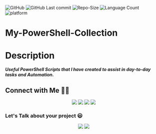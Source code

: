 ![GitHub](https://img.shields.io/github/license/umer-r/My-PowerShell-Collection) ![GitHub Last commit](https://img.shields.io/github/last-commit/umer-r/My-PowerShell-Collection) ![Repo-Size](https://img.shields.io/github/repo-size/umer-r/My-PowerShell-Collection) ![Language Count](https://img.shields.io/github/languages/count/umer-r/SysInfo-Batch) ![platform](https://img.shields.io/badge/platform-windows-blue)

# My-PowerShell-Collection

# Description

***Useful PowerShell Scripts that I have created to assist in day-to-day tasks and Automation.***

## Connect with Me 🤝🏻 &nbsp;

<p align="center">
<a href="https://www.linkedin.com/in/umer-r-437120214/"><img src="https://img.shields.io/badge/-Umer%20R-0077B5?style=flat&logo=Linkedin&logoColor=white"/></a>
<a href="mailto:russs3400@gmail.com"><img src="https://img.shields.io/badge/-Umer R-D14836?style=flat&logo=Gmail&logoColor=white"/></a>
<a href="https://instagram.com/umer_r74"><img src="https://img.shields.io/badge/-@umer__r74-E4405F?style=flat&logo=Instagram&logoColor=white"/></a>
<a href="https://twitter.com/umer_74"><img src="https://img.shields.io/badge/-@umer__74-1877F2?style=flat&logo=Twitter&logoColor=white"/></a>
</p>

### Let's Talk about your project :smiley:

<p align="center">
<a href="https://www.upwork.com/freelancers/~011184505ed9059668"><img src="https://img.shields.io/badge/-Umer%20R-6fda44?style=flat&logo=upwork&logoColor=white"/></a>
<a href="https://www.fiverr.com/hamza_rajaz"><img src="https://img.shields.io/badge/-Umer%20R-00b22d?style=flat&logo=Fiverr&logoColor=white"/></a>

</p>